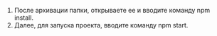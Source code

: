 1. После архивации папки, открываете ее и вводите команду npm install.
2. Далее, для запуска проекта, вводите команду npm start.
